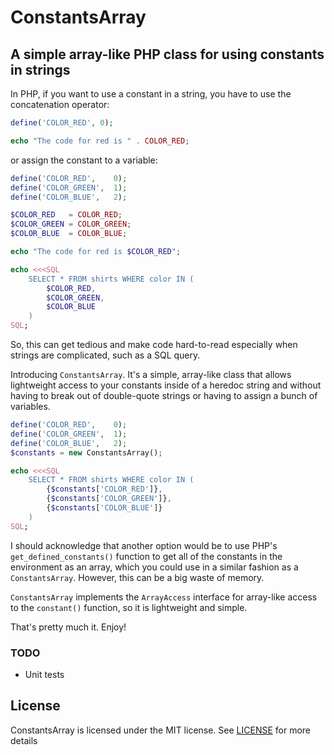 # ConstantsArray

## A simple array-like PHP class for using constants in strings

In PHP, if you want to use a constant in a string, you have to use the
concatenation operator:

```php
define('COLOR_RED', 0);

echo "The code for red is " . COLOR_RED;
```

or assign the constant to a variable:

```php
define('COLOR_RED',    0);
define('COLOR_GREEN',  1);
define('COLOR_BLUE',   2);

$COLOR_RED   = COLOR_RED;
$COLOR_GREEN = COLOR_GREEN;
$COLOR_BLUE  = COLOR_BLUE;

echo "The code for red is $COLOR_RED";

echo <<<SQL
	SELECT * FROM shirts WHERE color IN (
		$COLOR_RED,
		$COLOR_GREEN,
		$COLOR_BLUE
	)
SQL;
```

So, this can get tedious and make code hard-to-read especially when
strings are complicated, such as a SQL query.  

Introducing `ConstantsArray`. It's a simple, array-like class that
allows lightweight access to your constants inside of a heredoc string and
without having to break out of double-quote strings or having to assign
a bunch of variables.

```php
define('COLOR_RED',    0);
define('COLOR_GREEN',  1);
define('COLOR_BLUE',   2);
$constants = new ConstantsArray();

echo <<<SQL
	SELECT * FROM shirts WHERE color IN (
		{$constants['COLOR_RED']},
		{$constants['COLOR_GREEN']},
		{$constants['COLOR_BLUE']}
	)
SQL;
```

I should acknowledge that another option would be to use PHP's
`get_defined_constants()` function to get all of the constants in the
environment as an array, which you could use in a similar fashion as a
`ConstantsArray`. However, this can be a big waste of memory. 

`ConstantsArray` implements the `ArrayAccess` interface for array-like
access to the `constant()` function, so it is lightweight and simple.

That's pretty much it. Enjoy!

### TODO

*   Unit tests

## License

ConstantsArray is licensed under the MIT license. See [LICENSE]
for more details

[LICENSE]: http://raw.github.com/loganlinn/ConstantsArray/master/MIT-LICENSE.txt
